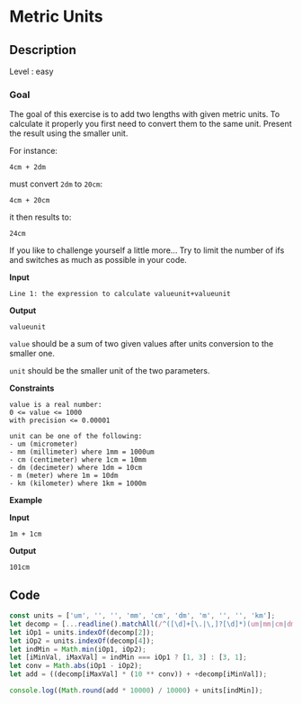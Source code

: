 # Metric Units

## Description

Level : easy

### Goal

The goal of this exercise is to add two lengths with given metric units. To calculate it properly you first need to convert them to the same unit. Present the result using the smaller unit.

For instance:
```
4cm + 2dm
```
must convert `2dm` to `20cm`:
```
4cm + 20cm
```
it then results to:
```
24cm
```
If you like to challenge yourself a little more...
Try to limit the number of ifs and switches as much as possible in your code.

**Input**
```
Line 1: the expression to calculate valueunit+valueunit
```
**Output**
```
valueunit
```
`value` should be a sum of two given values after units conversion to the smaller one.

`unit` should be the smaller unit of the two parameters.

**Constraints**
```
value is a real number:
0 <= value <= 1000
with precision <= 0.00001

unit can be one of the following:
- um (micrometer)
- mm (millimeter) where 1mm = 1000um
- cm (centimeter) where 1cm = 10mm
- dm (decimeter) where 1dm = 10cm
- m (meter) where 1m = 10dm
- km (kilometer) where 1km = 1000m
```
**Example**

**Input**
```
1m + 1cm
```
**Output**
```
101cm
```

## Code

```js
const units = ['um', '', '', 'mm', 'cm', 'dm', 'm', '', '', 'km'];
let decomp = [...readline().matchAll(/^([\d]+[\.|\,]?[\d]*)(um|mm|cm|dm|m|km){1}\s*\+{1}\s*([\d]+[\.|\,]?[\d]*)(um|m|cm|mm|dm|km){1}$/gm)][0];
let iOp1 = units.indexOf(decomp[2]);
let iOp2 = units.indexOf(decomp[4]);
let indMin = Math.min(iOp1, iOp2);
let [iMinVal, iMaxVal] = indMin === iOp1 ? [1, 3] : [3, 1];
let conv = Math.abs(iOp1 - iOp2);
let add = ((decomp[iMaxVal] * (10 ** conv)) + +decomp[iMinVal]);

console.log((Math.round(add * 10000) / 10000) + units[indMin]);
```
